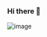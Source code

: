 ### Hi there 👋
![image](https://user-images.githubusercontent.com/129085035/227982443-c6236c93-8183-47b1-82df-43426a4ab6be.png)
<!--
**blakeb361/blakeb361** is a ✨ _special_ ✨ repository because its `README.md` (this file) appears on your GitHub profile.

Here are some ideas to get you started:

- 🔭 I’m currently working on my self
- 🌱 I’m currently learning things in class
- 👯 I’m looking to collaborate on a project
- 🤔 I’m looking for help with math class
- 💬 Ask me about anything
- 📫 How to reach me: talk to me
- 😄 Pronouns: regular
- ⚡ Fun fact: I am in class rn
-->
